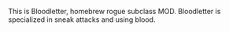 This is Bloodletter, homebrew rogue subclass MOD. 
Bloodletter is specialized in sneak attacks and using blood. 